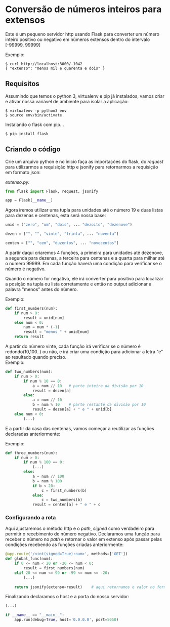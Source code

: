 # Conversão de números inteiros para extensos
Este é um pequeno servidor http usando Flask para converter um número inteiro positivo ou negativo em números extensos dentro do intervalo [-99999, 99999]

Exemplo:
```
$ curl http://localhost:3000/-1042
{ "extenso": "menos mil e quarenta e dois" }
```
## Requisitos
Assumindo que temos o python 3, virtualenv e pip já instalados, vamos criar e ativar nossa variável de ambiente para isolar a aplicação:
```
$ virtualenv -p python3 env
$ source env/bin/activate
```
Instalando o flask com pip...
```
$ pip install flask
```
## Criando o código
Crie um arquivo python e no ínicio faça as importações do flask, do _request_ para utilizarmos a requisição http e jsonify para retornarmos a requisição em formato json:

_extenso.py:_
```python
from flask import Flask, request, jsonify

app = Flask(__name__)
```
Agora iremos utilizar uma tupla para unidades até o número 19 e duas listas para dezenas e centenas, esta será nossa base:
```python
unid = ("zero", "um", "dois", ... "dezoito", "dezenove")

dezen = ["", "", "vinte", "trinta", ... "noventa"]

centen = ["", "cem", "duzentos", ... "novecentos"]
```
A partir daqui criaremos 4 funções, a primeira para unidades até dezenove, a segunda para dezenas, a terceira para centenas e a quarta para milhar até o numero 99999. Em cada função haverá uma condição para verificar se o número é negativo.

Quando o número for negativo, ele irá converter para positivo para localizar a posição na tupla ou lista corretamente e então no output adicionar a palavra "menos" antes do número.

Exemplo:
```python
def first_numbers(num):
    if num > 0:
        result = unid[num]
    else num < 0:
        num = num * (-1)
        result = "menos " + unid[num]
    return result
```
A partir do número vinte, cada função irá verificar se o número é redondo(10,100..) ou não, e irá criar uma condição para adicionar a letra "e" ao resultado quando preciso.    
Exemplo:
```python
def two_numbers(num):
    if num > 0:
        if num % 10 == 0:
            a = num // 10   # parte inteira da divisão por 10
            result = dezen[a]
        else:
            a = num // 10
            b = num % 10    # parte restante da divisão por 10
            result = dezen[a] + " e " + unid[b]
    else num < 0: 
        (...)
```
E a partir da casa das centenas, vamos começar a reutilizar as funções declaradas anteriormente:

Exemplo:
```python
def three_numbers(num):
    if num > 0:
        if num % 100 == 0:
            (...)
        else:
            a = num // 100
            b = num % 100 
            if b < 20:
                c = first_numbers(b)
            else:
                c = two_numbers(b)
            result = centen[a] + " e " + c
```
### Configurando a rota 
Aqui ajustaremos o método http e o _path_, _signed_ como verdadeiro para permitir o recebimento de número negativo.
Declaramos uma função para receber o número no _path_ e retornar o valor em extenso após passar pelas condições recebendo as funções criadas anteriormente: 

```python
@app.route('/<int(signed=True):num>', methods=['GET'])
def global_func(num):
    if 0 <= num < 20 or -20 <= num < 0:
        result = first_numbers(num)
    elif 20 <= num <= 99 or -99 <= num <= -20:
        (...)
    
    return jsonify(extenso=result)    # aqui retornamos o valor no formato JSON
```

Finalizando declaramos o host e a porta do nosso servidor:
```python
(...)

if __name__ == "__main__":
    app.run(debug=True, host='0.0.0.0', port=5050)
```
